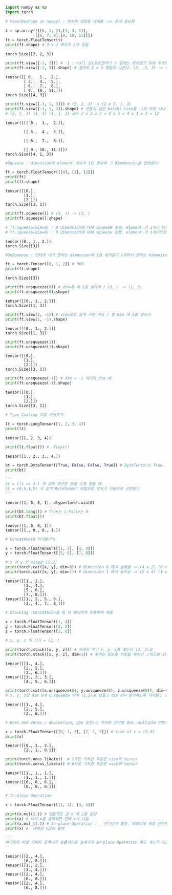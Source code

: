 

```python
import numpy as np
import torch
```


```python
# View(Reshape in numpy) : 텐서의 모양을 바꿔줌 ->> 준내 중요함

t = np.array([[[0, 1, 2],[3, 4, 5]],
             [[6, 7, 8],[9, 10, 11]]])
ft = torch.FloatTensor(t)
print(ft.shape) # 3 x 2 짜리가 2개 있음
```

    torch.Size([2, 2, 3])



```python
print(ft.view([-1, 3])) # -1 : null 값(모르겠어!) / 앞에는 모르겠고 뒤에 두개의 차원중 두번째 차원은 3개의 Element를 가질래
print(ft.view([-1, 3]).shape) # 결과로 4 x 3 행렬이 나온다. (2, ,2, 3) -> (2 x 2, 3) 
```

    tensor([[ 0.,  1.,  2.],
            [ 3.,  4.,  5.],
            [ 6.,  7.,  8.],
            [ 9., 10., 11.]])
    torch.Size([4, 3])



```python
print(ft.view([-1, 1, 3])) # (2, 2, 3) -> (2 x 2, 1, 3)
print(ft.view([-1, 1, 3]).shape) # 변동이 심한 batcht size를 -1로 두면 나머지 값에 맞춰 element가 12개가 되되록 적절히 조절
# (2, 2, 3) (4, 3) (4, 1, 3) 모두 2 x 2 x 3 = 4 x 3 = 4 x 1 x 3 = 12
```

    tensor([[[ 0.,  1.,  2.]],
    
            [[ 3.,  4.,  5.]],
    
            [[ 6.,  7.,  8.]],
    
            [[ 9., 10., 11.]]])
    torch.Size([4, 1, 3])



```python
#Squeeze : dimension의 element 개수가 1인 경우에 그 dimmension을 없애준다

ft = torch.FloatTensor([[0], [1], [2]])
print(ft)
print(ft.shape)
```

    tensor([[0.],
            [1.],
            [2.]])
    torch.Size([3, 1])



```python
print(ft.squeeze()) # (3, 1) -> (3, )
print(ft.squeeze().shape)

# ft.squeeze(dim=0) : 0 dimension에 대해 squeeze 실행. element 가 1개가 아니므로 아무일도 일어나지 않는다
# ft.squeeze(dim=0) : 0 dimension에 대해 squeeze 실행. element 가 1개이므로 ft.squeeze()와 같은 효과
```

    tensor([0., 1., 2.])
    torch.Size([3])



```python
#UnSqueeze : 반대로 내가 원하는 dimension에 1을 넣어준다 (따라서 원하는 dimension을 명시해 줘야 함)

ft = torch.Tensor([0, 1, 2]) # 벡터
print(ft.shape)
```

    torch.Size([3])



```python
print(ft.unsqueeze(0)) # dim=0 에 1을 넣어라 / (3, ) -> (1, 3)
print(ft.unsqueeze(0).shape)
```

    tensor([[0., 1., 2.]])
    torch.Size([1, 3])



```python
print(ft.view(1, -1)) # view로도 쉽게 구현 가능 / 앞 dim 에 1을 넣어라
print(ft.view(1, -1).shape)
```

    tensor([[0., 1., 2.]])
    torch.Size([1, 3])



```python
print(ft.unsqueeze(1))
print(ft.unsqueeze(1).shape)
```

    tensor([[0.],
            [1.],
            [2.]])
    torch.Size([3, 1])



```python
print(ft.unsqueeze(-1)) # dim = -1 마지막 dim 에 
print(ft.unsqueeze(-1).shape)
```

    tensor([[0.],
            [1.],
            [2.]])
    torch.Size([3, 1])



```python
# Type Casting 타입 바꿔주기

lt = torch.LongTensor([1, 2, 3, 4])
print(lt)
```

    tensor([1, 2, 3, 4])



```python
print(lt.float()) # .float()
```

    tensor([1., 2., 3., 4.])



```python
bt = torch.ByteTensor([True, False, False, True]) # ByteTensor는 True, False Boolean 값을 저장
print(bt)

'''
bt = (lt == 3 ) 과 같이 조건문 등을 수행 했을 때
bt = (0,0,1,0) 과 같이 ByteTensor 타입으로 텐서가 자동으로 선언된다
'''
```

    tensor([1, 0, 0, 1], dtype=torch.uint8)



```python
print(bt.long()) # True는 1 False는 0
print(bt.float())
```

    tensor([1, 0, 0, 1])
    tensor([1., 0., 0., 1.])



```python
# Concatenate 이어붙이기

x = torch.FloatTensor([[1, 2], [3, 4]])
y = torch.FloatTensor([[5, 6], [7, 8]])
```


```python
# x 와 y 의 size는 (2,2)
print(torch.cat([x, y], dim=0)) # dimension 0 에서 늘어남 -> (4 x 2) (0 dim 이 증가하도록)
print(torch.cat([x, y], dim=1)) # dimension 1 에서 늘어남 -> (2 x 4) (1 dim이 증가하도록)
```

    tensor([[1., 2.],
            [3., 4.],
            [5., 6.],
            [7., 8.]])
    tensor([[1., 2., 5., 6.],
            [3., 4., 7., 8.]])



```python
# Stacking :Concataion을 좀 더 편리하게 이용하게 해줌

x = torch.FloatTensor([1, 4])
y = torch.FloatTensor([2, 5])
z = torch.FloatTensor([3, 6])

# x, y, z 의 크기 = (2, )
```


```python
print(torch.stack([x, y, z])) # 위에서 부터 x, y, z를 쌓는다 (3, 2)로
print(torch.stack([x, y, z], dim=1)) # 쌓이는 dim을 지정을 해주면 그쪽으로 stack 된다 / 1 dim에 붙어서 (2, 3)
```

    tensor([[1., 4.],
            [2., 5.],
            [3., 6.]])
    tensor([[1., 2., 3.],
            [4., 5., 6.]])



```python
print(torch.cat([x.unsqueeze(0), y.unsqueeze(0), z.unsqueeze(0)], dim=0))
# x, y, z를 dim 0에 unsqueeze 하여 (1,2)로 만들고 dim 0이 증가하도록 이어붙인 것과 같음
```

    tensor([[1., 4.],
            [2., 5.],
            [3., 6.]])



```python
# Ones and Zeros / device(cpu, gpu 같은)간 차이와 관련해 필요..multiple GPU~

x = torch.FloatTensor([[0, 1, 2], [2, 1, 0]]) # size of x = (2,3)
print(x)
```

    tensor([[0., 1., 2.],
            [2., 1., 0.]])



```python
print(torch.ones_like(x))  # 1로만 가득찬 똑같은 size의 tensor
print(torch.zeros_like(x)) # 0으로 가득찬 똑같은 size의 tensor
```

    tensor([[1., 1., 1.],
            [1., 1., 1.]])
    tensor([[0., 0., 0.],
            [0., 0., 0.]])



```python
# In-place Operation

x = torch.FloatTensor([[1, 2], [3, 4]])
```


```python
print(x.mul(2.)) # 일반적인 곱 x 에 2를 곱함
print(x) # 다시 x를 출력하면 원래 x가 나옴
print(x.mul_(2.)) # In-place Operation : _ 언더바가 붙음. 메모리에 새로 선언하지 않으면서 결과 값을 기존의 텐서에 넣음.
print(x) #  대체된 x값이 출력

'''
파이토치 피셜 가비지 콜렉터가 효율적으로 설계되서 In-place Operation 해도 속도의 이점이 크지 않을 수 있다~
'''
```

    tensor([[2., 4.],
            [6., 8.]])
    tensor([[1., 2.],
            [3., 4.]])
    tensor([[2., 4.],
            [6., 8.]])
    tensor([[2., 4.],
            [6., 8.]])

